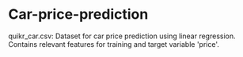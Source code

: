 # Car-price-prediction
quikr_car.csv: Dataset for car price prediction using linear regression. Contains relevant features for training and target variable 'price'.
